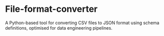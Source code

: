 # File-format-converter
A Python-based tool for converting CSV files to JSON format using schema definitions, optimised for data engineering pipelines.

